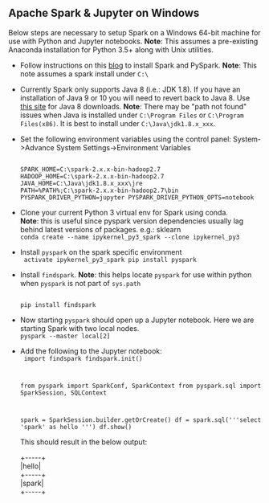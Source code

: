 
## Apache Spark & Jupyter on Windows
  
Below steps are necessary to setup Spark on a Windows 64-bit machine for use with Python and Jupyter notebooks. **Note**: This assumes a pre-existing Anaconda installation for Python 3.5+ along with Unix utilities.  
  
* Follow instructions on this [blog](https://medium.com/@GalarnykMichael/install-spark-on-windows-pyspark-4498a5d8d66c) to install Spark and PySpark. **Note**: This note assumes a spark install under `C:\`
* Currently Spark only supports Java 8 (i.e.: JDK 1.8). If you have an installation of Java 9 or 10 you will need to revert back to Java 8. Use [this site](http://www.oracle.com/technetwork/java/javase/downloads/jdk8-downloads-2133151.html) for Java 8 downloads. **Note**: There may be "path not found" issues when Java is installed under `C:\Program Files` or `C:\Program Files(x86)`. It is best to install under `C:\Java\jdk1.8.x_xxx`.
* Set the following environment variables using the control panel: System->Advance System Settings->Environment Variables  
  <code>  
  SPARK_HOME=C:\spark-2.x.x-bin-hadoop2.7
  HADOOP_HOME=C:\spark-2.x.x-bin-hadoop2.7
  JAVA_HOME=C:\Java\jdk1.8.x_xxx\jre
  PATH=%PATH%;C:\spark-2.x.x-bin-hadoop2.7\bin
  PYSPARK_DRIVER_PYTHON=jupyter
  PYSPARK_DRIVER_PYTHON_OPTS=notebook
  </code>  
* Clone your current Python 3 virtual env for Spark using conda.  
  **Note**: this is useful since pyspark version dependencies usually lag behind latest versions of packages. e.g.: sklearn
  <code>
  conda create --name ipykernel_py3_spark --clone ipykernel_py3
  </code>
* Install `pyspark` on the spark specific environment  
  <code>
  activate ipykernel_py3_spark
  pip install pyspark
  </code>  
* Install `findspark`. **Note**: this helps locate `pyspark` for use within python when `pyspark` is not part of `sys.path`  
  <code>  
  pip install findspark
  </code>  
* Now starting `pyspark` should open up a Jupyter notebook. Here we are starting Spark with two local nodes.
  <code>
  pyspark --master local[2]
  </code>
* Add the following to the Jupyter notebook:  
  <code>
  import findspark
  findspark.init()
  
  from pyspark import SparkConf, SparkContext
  from pyspark.sql import SparkSession, SQLContext
  
  spark = SparkSession.builder.getOrCreate()
  df = spark.sql('''select 'spark' as hello ''')
  df.show()
  </code>
  
  This should result in the below output:  
    
  +-----+  
  |hello|  
  +-----+  
  |spark|  
  +-----+  
  
